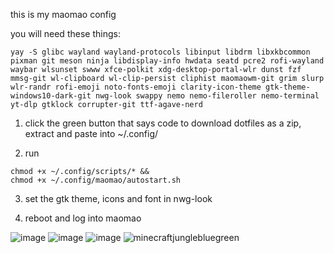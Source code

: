 this is my maomao config

you will need these things:
```
yay -S glibc wayland wayland-protocols libinput libdrm libxkbcommon pixman git meson ninja libdisplay-info hwdata seatd pcre2 rofi-wayland waybar wlsunset swww xfce-polkit xdg-desktop-portal-wlr dunst fzf mmsg-git wl-clipboard wl-clip-persist cliphist maomaowm-git grim slurp wlr-randr rofi-emoji noto-fonts-emoji clarity-icon-theme gtk-theme-windows10-dark-git nwg-look swappy nemo nemo-fileroller nemo-terminal yt-dlp gtklock corrupter-git ttf-agave-nerd
```

1. click the green button that says code to download dotfiles as a zip, extract and paste into ~/.config/

2. run
```
chmod +x ~/.config/scripts/* &&
chmod +x ~/.config/maomao/autostart.sh
```
3. set the gtk theme, icons and font in nwg-look

4. reboot and log into maomao

![image](https://github.com/user-attachments/assets/46cfb3da-fc73-4cf0-a122-7bc5f0b078f9)
![image](https://github.com/user-attachments/assets/6be18199-55bd-4018-8a75-1db03ee38e57)
![image](https://github.com/user-attachments/assets/550149e5-9ae0-477c-9cbf-7b520d3fa68e)
![minecraftjunglebluegreen](https://github.com/user-attachments/assets/2891220f-f7d5-4cc5-b25a-18ab99574b9d)
